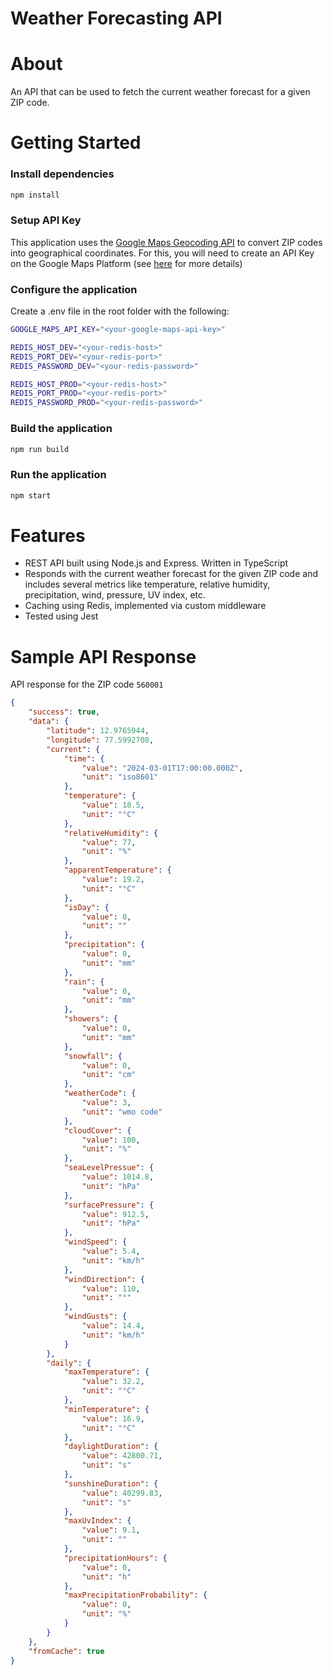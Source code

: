 # Weather Forecasting API

# About

An API that can be used to fetch the current weather forecast for a given ZIP code.

# Getting Started

### Install dependencies

```bash
npm install
```

### Setup API Key

This application uses the
[Google Maps Geocoding API](https://developers.google.com/maps/documentation/geocoding/requests-geocoding)
to convert ZIP codes into geographical coordinates. For this, you will need to create an API Key on
the Google Maps Platform (see
[here](https://developers.google.com/maps/documentation/geocoding/get-api-key) for more details)

### Configure the application

Create a .env file in the root folder with the following:

```bash
GOOGLE_MAPS_API_KEY="<your-google-maps-api-key>"

REDIS_HOST_DEV="<your-redis-host>"
REDIS_PORT_DEV="<your-redis-port>"
REDIS_PASSWORD_DEV="<your-redis-password>"

REDIS_HOST_PROD="<your-redis-host>"
REDIS_PORT_PROD="<your-redis-port>"
REDIS_PASSWORD_PROD="<your-redis-password>"
```

### Build the application

```bash
npm run build
```

### Run the application

```bash
npm start
```

# Features

- REST API built using Node.js and Express. Written in TypeScript
- Responds with the current weather forecast for the given ZIP code and includes several metrics
  like temperature, relative humidity, precipitation, wind, pressure, UV index, etc.
- Caching using Redis, implemented via custom middleware
- Tested using Jest

# Sample API Response

API response for the ZIP code `560001`

```json
{
	"success": true,
	"data": {
		"latitude": 12.9765944,
		"longitude": 77.5992708,
		"current": {
			"time": {
				"value": "2024-03-01T17:00:00.000Z",
				"unit": "iso8601"
			},
			"temperature": {
				"value": 18.5,
				"unit": "°C"
			},
			"relativeHumidity": {
				"value": 77,
				"unit": "%"
			},
			"apparentTemperature": {
				"value": 19.2,
				"unit": "°C"
			},
			"isDay": {
				"value": 0,
				"unit": ""
			},
			"precipitation": {
				"value": 0,
				"unit": "mm"
			},
			"rain": {
				"value": 0,
				"unit": "mm"
			},
			"showers": {
				"value": 0,
				"unit": "mm"
			},
			"snowfall": {
				"value": 0,
				"unit": "cm"
			},
			"weatherCode": {
				"value": 3,
				"unit": "wmo code"
			},
			"cloudCover": {
				"value": 100,
				"unit": "%"
			},
			"seaLevelPressue": {
				"value": 1014.8,
				"unit": "hPa"
			},
			"surfacePressure": {
				"value": 912.5,
				"unit": "hPa"
			},
			"windSpeed": {
				"value": 5.4,
				"unit": "km/h"
			},
			"windDirection": {
				"value": 110,
				"unit": "°"
			},
			"windGusts": {
				"value": 14.4,
				"unit": "km/h"
			}
		},
		"daily": {
			"maxTemperature": {
				"value": 32.2,
				"unit": "°C"
			},
			"minTemperature": {
				"value": 16.9,
				"unit": "°C"
			},
			"daylightDuration": {
				"value": 42800.71,
				"unit": "s"
			},
			"sunshineDuration": {
				"value": 40299.83,
				"unit": "s"
			},
			"maxUvIndex": {
				"value": 9.1,
				"unit": ""
			},
			"precipitationHours": {
				"value": 0,
				"unit": "h"
			},
			"maxPrecipitationProbability": {
				"value": 0,
				"unit": "%"
			}
		}
	},
	"fromCache": true
}
```
